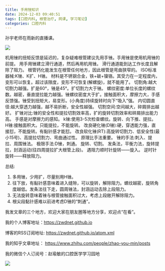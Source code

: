 ```yaml
---
title: 手用锉知识
date: 2024-12-03 09:40:51
tags: [口腔内科, 根管治疗, 网课, 学习笔记]
categories: 口腔内科
---
```

孙宇老师在雨新的直播课。

![](https://zymblog-1258069789.cos.ap-chengdu.myqcloud.com/blog0443-file/01.jpg)

机用锉的扭矩反馈是延迟的，复杂疑难根管建议先用手锉。手用锉是使用机用锉的前提。
用手用锉建立滑行通道，然后再用机用锉。
滑行通道能到达工作长度且解除了阻力。
根管钙化能发生在根管任何地方，因此根管是弯曲狭窄的。
ISO标准器械:K锉、K扩、H锉。
材料是不锈钢合金，铁+碳+镍铬。其受力在一定程度内，变形可以恢复。超过该限度，变形不可恢复(解螺旋)，就不能用了。
切割角:越大切割力越强。扩是60°，锉是45°。扩切割力大于锉。
螺纹密度:单位长度的螺纹数。越密，垂直提拉能力越强。锉螺纹密度大于扩。接触面积大，摩擦力大，手感反馈强。锉受到扭矩大，易变形。(小角度)持续旋转时向下“吸入”强。
内切圆直径:越大穿透力越强，越不易折断，安全性越强。
切割空间:空间越大，碎屑排出越好。
扩锉对比:锉的安全性和提拉切割效率高，扩的旋转切割效率和碎屑排出能力高。
手感是对摩擦力的感知。
k锉:使用3-5次检查螺纹。旋转、向下推、提拉。
H锉:接触面积大。只能提拉，不能旋转。
改良硬化锉(D锉):硬，穿透能力强，直接怼，不能旋转。有黏针感才能怼。
改良软化锉(RT):高旋转切割力、低安全性(最小15号)、高提拉切割力、弯曲通过性。
原理比手法重要。
锉的手法:刺入、提拉、周围锉法。
极限手法:D锉，刺通。
旋转、切割。
发条法，平衡力法，旋转提拉，封涵运动(往四周提拉扩大根管上段)。
遇阻力顺时针旋转——旋入。
逆时针旋转——释放阻力。

总结:
1. 多用锉，少用扩，尽量别用H锉。
2. 往下放，有黏针感意味着进入缝隙，可以旋转，解除阻力。螺纹越密，旋转角度越低。发条法往下走，圆周锉法，封涵运动去除上段阻力。
3. 无法旋转意味着锉与根管接触面积过大，考虑上段敞开解除阻力。
4. 根尖段黏针感难以前进考虑D锉的“刺通”。







我发文章的三个地方，欢迎大家在朋友圈等地方分享，欢迎点“在看”。

我的个人博客地址：https://zwdnet.github.io

博客的RSS订阅地址: https://zwdnet.github.io/atom.xml

我的知乎文章地址： https://www.zhihu.com/people/zhao-you-min/posts

我的微信个人订阅号：赵瑜敏的口腔医学学习园地

![](https://zymblog-1258069789.cos.ap-chengdu.myqcloud.com/other/wx.jpg)
